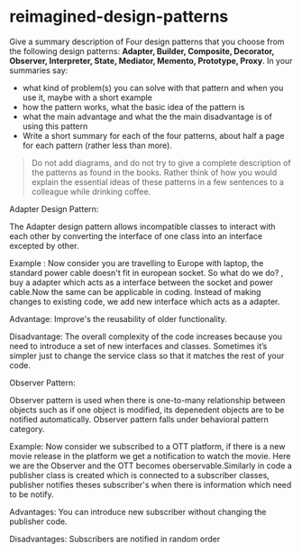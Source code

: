 # reimagined-design-patterns

Give a summary description of Four design patterns that you choose from the following design patterns: **Adapter,  Builder, Composite, Decorator, Observer, Interpreter, State, Mediator, Memento, Prototype, Proxy**. In your summaries say:

- what kind of problem(s) you can solve with that pattern and when you use it, maybe with a short example
- how the pattern works, what the basic idea of the pattern is
- what the main advantage and what the the main disadvantage is of using this pattern
- Write a short summary for each of the four patterns, about half a page for each pattern (rather less than more). 

> Do not add diagrams, and do not try to give a complete description of the patterns as found in the books. Rather think of how you would explain the essential ideas of these patterns in a few sentences to a colleague while drinking coffee.
> 

Adapter Design Pattern:

The Adapter design pattern allows incompatible classes to interact with each other by converting the interface of one class into an interface excepted by other.

Example :
Now consider you are travelling to Europe with laptop, the standard power cable doesn't fit in european socket. So what do we do? , buy a adapter which acts as a interface between the socket and power cable.Now the same can be applicable in coding. Instead of making changes to existing code, we add new interface which acts as a adapter.

Advantage:
Improve's the reusability of older functionality.

Disadvantage:
The overall complexity of the code increases because you need to introduce a set of new interfaces and classes. Sometimes it’s simpler just to change the service class so that it matches the rest of your code.


Observer Pattern:

Observer pattern is used when there is one-to-many relationship between objects such as if one object is modified, its depenedent objects are to be notified automatically. Observer pattern falls under behavioral pattern category.

Example:
Now consider we subscribed to a OTT platform, if there is a new movie release in the platform we get a notification to watch the movie. Here we are the Observer and the OTT becomes oberservable.Similarly in code a publisher class is created which is connected to a subscriber classes, publisher notifies theses  subscriber's when there is information which need to be notify. 

Advantages:
You can introduce new subscriber without changing the publisher code.

Disadvantages:
Subscribers are notified in random order


